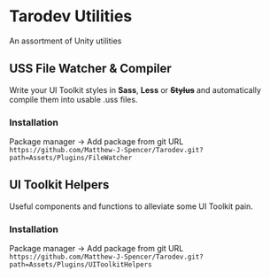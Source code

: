 # Tarodev Utilities
An assortment of Unity utilities

## USS File Watcher & Compiler
Write your UI Toolkit styles in **Sass**, **Less** or **~~Stylus~~** and automatically compile them into usable .uss files.
### Installation
Package manager -> Add package from git URL  
`https://github.com/Matthew-J-Spencer/Tarodev.git?path=Assets/Plugins/FileWatcher`  
  

## UI Toolkit Helpers
Useful components and functions to alleviate some UI Toolkit pain. 
### Installation
Package manager -> Add package from git URL  
`https://github.com/Matthew-J-Spencer/Tarodev.git?path=Assets/Plugins/UIToolkitHelpers`  